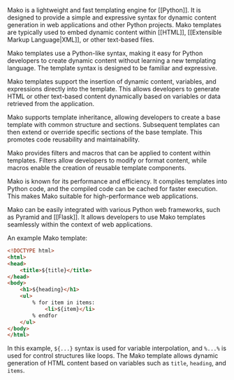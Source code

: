 Mako is a lightweight and fast templating engine for [[Python]]. It is designed to provide a simple and expressive syntax for dynamic content generation in web applications and other Python projects. Mako templates are typically used to embed dynamic content within [[HTML]], [[Extensible Markup Language|XML]], or other text-based files.

Mako templates use a Python-like syntax, making it easy for Python developers to create dynamic content without learning a new templating language. The template syntax is designed to be familiar and expressive.

Mako templates support the insertion of dynamic content, variables, and expressions directly into the template. This allows developers to generate HTML or other text-based content dynamically based on variables or data retrieved from the application.

Mako supports template inheritance, allowing developers to create a base template with common structure and sections. Subsequent templates can then extend or override specific sections of the base template. This promotes code reusability and maintainability.

Mako provides filters and macros that can be applied to content within templates. Filters allow developers to modify or format content, while macros enable the creation of reusable template components.

Mako is known for its performance and efficiency. It compiles templates into Python code, and the compiled code can be cached for faster execution. This makes Mako suitable for high-performance web applications.

Mako can be easily integrated with various Python web frameworks, such as Pyramid and [[Flask]]. It allows developers to use Mako templates seamlessly within the context of web applications.

An example Mako template:

```html
<!DOCTYPE html>
<html>
<head>
    <title>${title}</title>
</head>
<body>
    <h1>${heading}</h1>
    <ul>
        % for item in items:
            <li>${item}</li>
        % endfor
    </ul>
</body>
</html>
```

In this example, `${...}` syntax is used for variable interpolation, and `%...%` is used for control structures like loops. The Mako template allows dynamic generation of HTML content based on variables such as `title`, `heading`, and `items`.